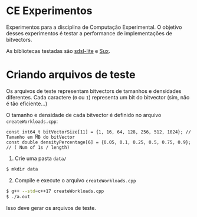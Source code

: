 # CE Experimentos

Experimentos para a disciplina de Computação Experimental.
O objetivo desses experimentos é testar a performance de implementações de bitvectors.

As bibliotecas testadas são [sdsl-lite](https://github.com/simongog/sdsl-lite) e [Sux](https://github.com/vigna/sux).

# Criando arquivos de teste

Os arquivos de teste representam bitvectors de tamanhos e densidades diferentes. Cada caractere (`0` ou `1`) representa um bit do bitvector (sim, não é tão eficiente...)

O tamanho e densidade de cada bitvector é definido no arquivo `createWorkloads.cpp`:
```
const int64_t bitVectorSize[11] = {1, 16, 64, 128, 256, 512, 1024}; // Tamanho em MB do bitVector
const double densityPercentage[6] = {0.05, 0.1, 0.25, 0.5, 0.75, 0.9}; // ( Num of 1s / length)
```

1. Crie uma pasta `data/`
```bash
$ mkdir data
```

2. Compile e execute o arquivo `createWorkloads.cpp`
```bash
$ g++ --std=c++17 createWorkloads.cpp
$ ./a.out
```
Isso deve gerar os arquivos de teste.
